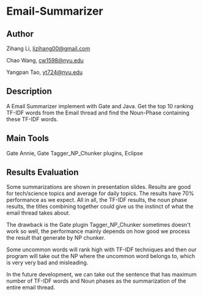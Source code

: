 Email-Summarizer
================


Author
--------------
Zihang Li, lizihang00@gmail.com
  
  Chao Wang, cw1598@nyu.edu
  
  Yangpan Tao, yt724@nyu.edu

Description
--------------
A Email Summarizer implement with Gate and Java. Get the top 10 ranking TF-IDF words from the Email thread and find the Noun-Phase containing these TF-IDF words.

Main Tools
--------------
Gate Annie, Gate Tagger_NP_Chunker plugins, Eclipse

Results Evaluation
--------------
Some summarizations are shown in presentation slides. Results are good for tech/science topics and average for daily topics. The results have 70% performance as we expect. All in all, the TF-IDF results, the noun phase results, the titles combining together could give us the instinct of what the email thread takes about.

The drawback is the Gate plugin Tagger_NP_Chunker sometimes doesn't work so well, the performance mainly depends on how good we process the result that generate by NP chunker.

Some uncommon words will rank high with TF-IDF techniques and then our program will take out the NP where the uncommon word belongs to, which is very very bad and misleading. 

In the future development, we can take out the sentence that has maximum number of TF-IDF words and Noun phases as the summarization of the entire email thread.









